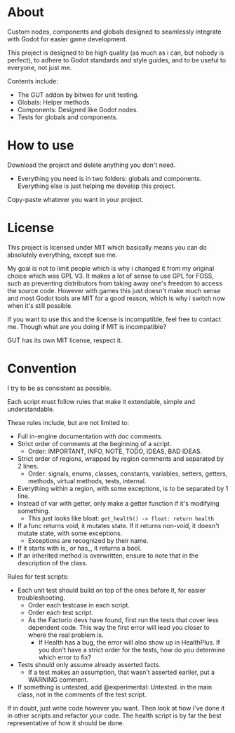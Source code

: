 # About

Custom nodes, components and globals designed to seamlessly integrate with Godot for easier game development.

This project is designed to be high quality (as much as i can, but nobody is perfect), to adhere to Godot standards and style guides, and to be useful to everyone, not just me.

Contents include:
- The GUT addon by bitwes for unit testing.
- Globals: Helper methods.
- Components: Designed like Godot nodes.
- Tests for globals and components.

# How to use

Download the project and delete anything you don't need.
- Everything you need is in two folders: globals and components. Everything else is just helping me develop this project.

Copy-paste whatever you want in your project.

# License

This project is licensed under MIT which basically means you can do absolutely everything, except sue me.

My goal is not to limit people which is why i changed it from my original choice which was GPL V3. It makes a lot of sense to use GPL for FOSS, such as preventing distributors from taking away one's freedom to access the source code. However with games this just doesn't make much sense and most Godot tools are MIT for a good reason, which is why i switch now when it's still possible.

If you want to use this and the license is incompatible, feel free to contact me. Though what are you doing if MIT is incompatible?

GUT has its own MIT license, respect it.

# Convention

I try to be as consistent as possible.

Each script must follow rules that make it extendable, simple and understandable.

These rules include, but are not limited to:
- Full in-engine documentation with doc comments.
- Strict order of comments at the beginning of a script.
	- Order: IMPORTANT, INFO, NOTE, TODO, IDEAS, BAD IDEAS.
- Strict order of regions, wrapped by region comments and separated by 2 lines.
	- Order: signals, enums, classes, constants, variables, setters, getters, methods, virtual methods, tests, internal.
- Everything within a region, with some exceptions, is to be separated by 1 line.
- Instead of var with getter, only make a getter function if it's modifying something.
	- This just looks like bloat: `get_health() -> float: return health`
- If a func returns void, it mutates state. If it returns non-void, it doesn't mutate state, with some exceptions.
	- Exceptions are recognized by their name.
- If it starts with is_ or has_, it returns a bool.
- If an inherited method is overwritten, ensure to note that in the description of the class.

Rules for test scripts:
- Each unit test should build on top of the ones before it, for easier troubleshooting.
	- Order each testcase in each script.
	- Order each test script.
	- As the Factorio devs have found, first run the tests that cover less dependent code. This way the first error will lead you closer to where the real problem is.
		- If Health has a bug, the error will also show up in HealthPlus. If you don't have a strict order for the tests, how do you determine which error to fix?
- Tests should only assume already asserted facts.
	- If a test makes an assumption, that wasn't asserted earlier, put a WARNING comment.
- If something is untested, add @experimental: Untested. in the main class, not in the comments of the test script.

If in doubt, just write code however you want. Then look at how i've done it in other scripts and refactor your code. The health script is by far the best representative of how it should be done.
